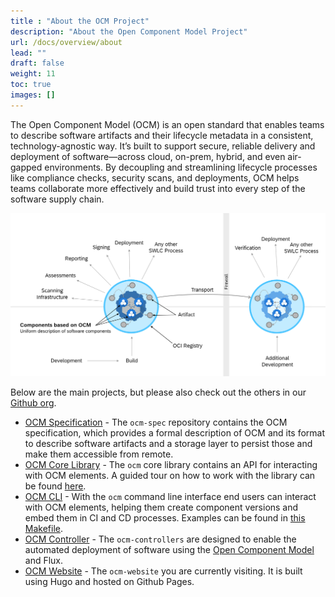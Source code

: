 ```yaml
---
title : "About the OCM Project"
description: "About the Open Component Model Project"
url: /docs/overview/about
lead: ""
draft: false
weight: 11
toc: true
images: []
---
```


The Open Component Model (OCM) is an open standard that enables teams to describe software artifacts and their lifecycle metadata in a consistent, technology-agnostic way. It’s built to support secure, reliable delivery and deployment of software—across cloud, on-prem, hybrid, and even air-gapped environments. By decoupling and streamlining lifecycle processes like compliance checks, security scans, and deployments, OCM helps teams collaborate more effectively and build trust into every step of the software supply chain.

![OCM use cases](./ocm-uses-cases.png)

Below are the main projects, but please also check out the others in our [Github org](https://github.com/open-component-model).

- [OCM Specification](https://github.com/open-component-model/ocm-spec/blob/main/README.md) - The `ocm-spec` repository contains the OCM specification, which provides a formal description of OCM and its format to describe software artifacts and a storage layer to persist those and make them accessible from remote.
- [OCM Core Library](https://github.com/open-component-model/ocm#ocm-library) - The `ocm` core library contains an API for interacting with OCM elements. A guided tour on how to work with the library can be found [here](https://github.com/open-component-model/ocm/tree/main/examples/lib/tour#readme).
- [OCM CLI](https://github.com/open-component-model/ocm#ocm-cli) - With the `ocm` command line interface end users can interact with OCM elements, helping them create component versions and embed them in CI and CD processes. Examples can be found in [this Makefile](https://github.com/open-component-model/ocm/blob/main/examples/make/Makefile).
- [OCM Controller](https://github.com/open-component-model/ocm-controller) - The `ocm-controllers` are designed to enable the automated deployment of software using the [Open Component Model](https://ocm.software) and Flux.
- [OCM Website](https://github.com/open-component-model/ocm-website) - The `ocm-website` you are currently visiting. It is built using Hugo and hosted on Github Pages.

